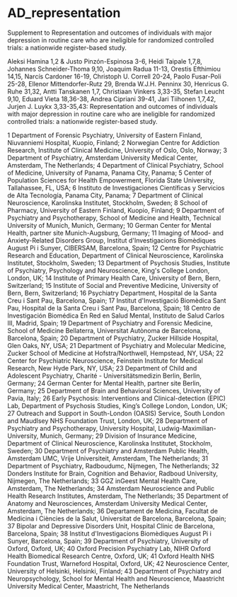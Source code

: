 # AD_representation
Supplement to Representation and outcomes of individuals with major depression in routine care who are ineligible for randomized controlled trials: a nationwide register-based study.

Aleksi Hamina 1,2 & Justo Pinzón-Espinosa 3-6, Heidi Taipale 1,7,8, Johannes Schneider-Thoma 9,10, Joaquim Radua 11-13, Orestis Efthimiou 14,15, Narcís Cardoner 16-19, Christoph U. Correll 20-24, Paolo Fusar-Poli 25-28, Ellenor Mittendorfer-Rutz 29, Brenda W.J.H. Penninx 30, Henricus G. Ruhe 31,32, Antti Tanskanen 1,7, Christiaan Vinkers 3,33-35, Stefan Leucht 9,10, Eduard Vieta 18,36-38, Andrea Cipriani 39-41, Jari Tiihonen 1,7,42, Jurjen J. Luykx 3,33-35,43: Representation and outcomes of individuals with major depression in routine care who are ineligible for randomized controlled trials: a nationwide register-based study.


1 Department of Forensic Psychiatry, University of Eastern Finland, Niuvanniemi Hospital, Kuopio, Finland; 2 Norwegian Centre for Addiction Research, Institute of Clinical Medicine, University of Oslo, Oslo, Norway; 3 Department of Psychiatry, Amsterdam University Medical Center, Amsterdam, The Netherlands; 4 Department of Clinical Psychiatry, School of Medicine, University of Panama, Panama City, Panama; 5 Center of Population Sciences for Health Empowerment, Florida State University, Tallahassee, FL, USA; 6 Instituto de Investigaciones Científicas y Servicios de Alta Tecnología, Panama City, Panama; 7 Department of Clinical Neuroscience, Karolinska Institutet, Stockholm, Sweden; 8 School of Pharmacy, University of Eastern Finland, Kuopio, Finland; 9 Department of Psychiatry and Psychotherapy, School of Medicine and Health, Technical University of Munich, Munich, Germany; 10 German Center for Mental Health, partner site Munich-Augsburg, Germany; 11 Imaging of Mood- and Anxiety-Related Disorders Group, Institut d'Investigacions Biomèdiques August Pi i Sunyer, CIBERSAM, Barcelona, Spain; 12 Centre for Psychiatric Research and Education, Department of Clinical Neuroscience, Karolinska Institutet, Stockholm, Sweden; 13 Department of Psychosis Studies, Institute of Psychiatry, Psychology and Neuroscience, King's College London, London, UK; 14 Institute of Primary Health Care, University of Bern, Bern, Switzerland; 15 Institute of Social and Preventive Medicine, University of Bern, Bern, Switzerland; 16 Psychiatry Department, Hospital de la Santa Creu i Sant Pau, Barcelona, Spain; 17 Institut d'Investigació Biomèdica Sant Pau, Hospital de la Santa Creu i Sant Pau, Barcelona, Spain; 18 Centro de Investigación Biomédica En Red en Salud Mental, Instituto de Salud Carlos III, Madrid, Spain; 19 Department of Psychiatry and Forensic Medicine, School of Medicine Bellaterra, Universitat Autònoma de Barcelona, Barcelona, Spain; 20 Department of Psychiatry, Zucker Hillside Hospital, Glen Oaks, NY, USA; 21 Department of Psychiatry and Molecular Medicine, Zucker School of Medicine at Hofstra/Northwell, Hempstead, NY, USA; 22 Center for Psychiatric Neuroscience, Feinstein Institute for Medical Research, New Hyde Park, NY, USA; 23 Department of Child and Adolescent Psychiatry, Charité - Universitätsmedizin Berlin, Berlin, Germany; 24 German Center for Mental Health, partner site Berlin, Germany; 25 Department of Brain and Behavioral Sciences, University of Pavia, Italy; 26 Early Psychosis: Interventions and Clinical-detection (EPIC) Lab, Department of Psychosis Studies, King’s College London, London, UK; 27 Outreach and Support in South-London (OASIS) Service, South London and Maudlsey NHS Foundation Trust, London, UK; 28 Department of Psychiatry and Psychotherapy, University Hospital, Ludwig-Maximilian-University, Munich, Germany; 29 Division of Insurance Medicine, Department of Clinical Neuroscience, Karolinska Institutet, Stockholm, Sweden; 30 Department of Psychiatry and Amsterdam Public Health, Amsterdam UMC, Vrije Universiteit, Amsterdam, The Netherlands; 31 Department of Psychiatry, Radboudumc, Nijmegen, The Netherlands; 32 Donders Institute for Brain, Cognition and Behavior, Radboud University, Nijmegen, The Netherlands; 33 GGZ inGeest Mental Health Care, Amsterdam, The Netherlands; 34 Amsterdam Neuroscience and Public Health Research Institutes, Amsterdam, The Netherlands; 35 Department of Anatomy and Neurosciences, Amsterdam University Medical Center, Amsterdam, The Netherlands; 36 Departament de Medicina, Facultat de Medicina i Ciències de la Salut, Universitat de Barcelona, Barcelona, Spain; 37 Bipolar and Depressive Disorders Unit, Hospital Clinic de Barcelona, Barcelona, Spain; 38 Institut d'Investigacions Biomèdiques August Pi i Sunyer, Barcelona, Spain; 39 Department of Psychiatry, University of Oxford, Oxford, UK; 40 Oxford Precision Psychiatry Lab, NIHR Oxford Health Biomedical Research Centre, Oxford, UK; 41 Oxford Health NHS Foundation Trust, Warneford Hospital, Oxford, UK; 42 Neuroscience Center, University of Helsinki, Helsinki, Finland; 43 Department of Psychiatry and Neuropsychology, School for Mental Health and Neuroscience, Maastricht University Medical Center, Maastricht, The Netherlands
